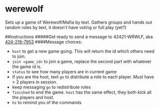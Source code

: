 # werewolf
Sets up a game of Werewolf/Mafia by text. Gathers groups and hands out random roles by text, it doesn't have voting or full play (yet?)

##instructions
#####Get ready to send a message to 42421-WRWLF, aka [424-219-7953](sms:4242197953)
####Message choices:
* `host` to get a new game going. This will return the id which others need to join.
* `join <game_id>` to join a game, replace the second part with whatever the game id is.
* `status` to see how many players are in current game
* If you are the host, text `go` to distribute a role to each player. Must have > 2 players in session.
*   keep messaging `go` to redistribute roles
* `finished` to end the game. `host` has the same effect, they both kick all the players and host.
* `hi` to remind you of the commands
